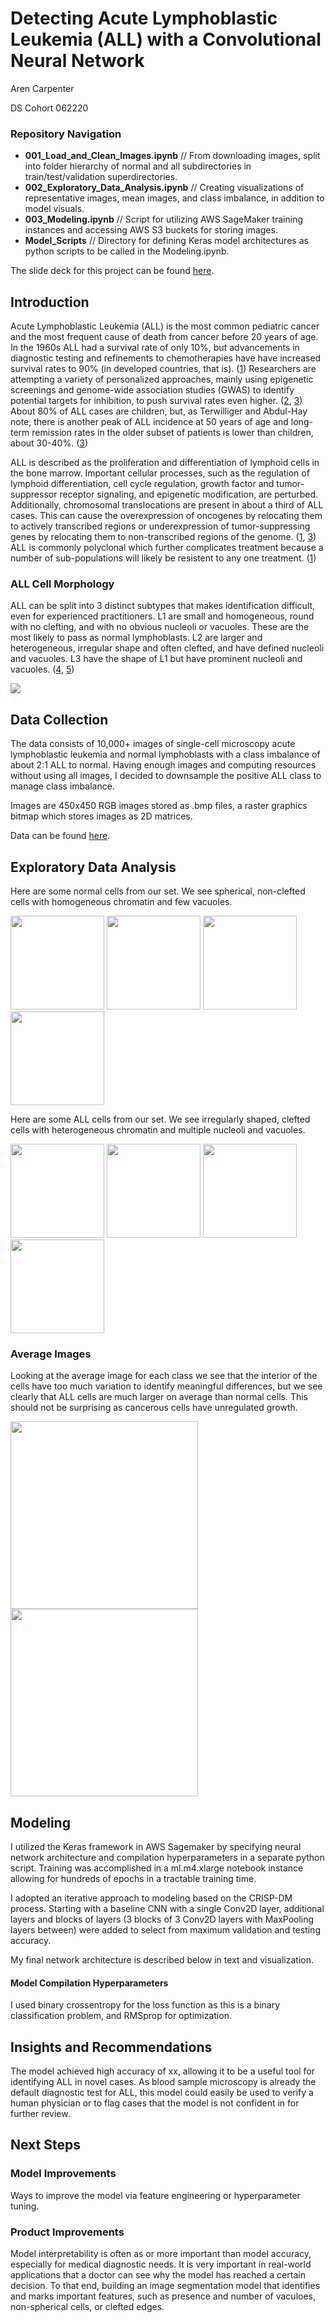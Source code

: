 # Detecting Acute Lymphoblastic Leukemia (ALL) with a Convolutional Neural Network

Aren Carpenter 

DS Cohort 062220

### Repository Navigation

- **001_Load_and_Clean_Images.ipynb** // From downloading images, split into folder hierarchy of normal and all subdirectories in train/test/validation superdirectories.
- **002_Exploratory_Data_Analysis.ipynb** // Creating visualizations of representative images, mean images, and class imbalance, in addition to model visuals.
- **003_Modeling.ipynb** // Script for utilizing AWS SageMaker training instances and accessing AWS S3 buckets for storing images.
- **Model_Scripts** // Directory for defining Keras model architectures as python scripts to be called in the Modeling.ipynb. 

The slide deck for this project can be found [here](https://docs.google.com/presentation/d/1lgJ2BSfsK7DATqfkMKr0cNbLKv_MyEpwrUyLg41oASc/edit?usp=sharing).

## Introduction

Acute Lymphoblastic Leukemia (ALL) is the most common pediatric cancer and the most frequent cause of death from cancer before 20 years of age. In the 1960s ALL had a survival rate of only 10%, but advancements in diagnostic testing and refinements to chemotherapies have have increased survival rates to 90% (in developed countries, that is). ([1](https://www.nejm.org/doi/full/10.1056/NEJMra1400972)) Researchers are attempting a variety of personalized approaches, mainly using epigenetic screenings and genome-wide association studies (GWAS) to identify potential targets for inhibition, to push survival rates even higher. ([2](https://www.ncbi.nlm.nih.gov/pmc/articles/PMC4567699/), [3](https://www.nature.com/articles/bcj201753)) About 80% of ALL cases are children, but, as Terwilliger and Abdul-Hay note, there is another peak of ALL incidence at 50 years of age and long-term remission rates in the older subset of patients is lower than children, about 30-40%. ([3](https://www.nature.com/articles/bcj201753))

ALL is described as the proliferation and differentiation of lymphoid cells in the bone marrow. Important cellular processes, such as the regulation of lymphoid differentiation, cell cycle regulation, growth factor and tumor-suppressor receptor signaling, and epigenetic modification, are perturbed. Additionally, chromosomal translocations are present in about a third of ALL cases. This can cause the overexpression of  oncogenes by relocating them to actively transcribed regions or underexpression of tumor-suppressing genes by relocating them to non-transcribed regions of the genome. ([1](https://www.nejm.org/doi/full/10.1056/NEJMra1400972), [3](https://www.nature.com/articles/bcj201753)) ALL is commonly polyclonal which further complicates treatment because a number of sub-populations will likely be resistent to any one treatment. ([1](https://www.nejm.org/doi/full/10.1056/NEJMra1400972))

### ALL Cell Morphology

ALL can be split into 3 distinct subtypes that makes identification difficult, even for experienced practitioners. L1 are small and homogeneous, round with no clefting, and with no obvious nucleoli or vacuoles. These are the most likely to pass as normal lymphoblasts. L2 are larger and heterogeneous, irregular shape and often clefted, and have defined nucleoli and vacuoles. L3 have the shape of L1 but have prominent nucleoli and vacuoles. ([4](https://www.ncbi.nlm.nih.gov/pmc/articles/PMC4335145/), [5](http://piurilabs.di.unimi.it/Papers/cimsa_2005.pdf))

![](Images/FAB.jpeg)

## Data Collection

The data consists of 10,000+ images of single-cell microscopy acute lymphoblastic leukemia and normal lymphoblasts with a class imbalance of about 2:1 ALL to normal. Having enough images and computing resources without using all images, I decided to downsample the positive ALL class to manage class imbalance. 

Images are 450x450 RGB images stored as .bmp files, a raster graphics bitmap which stores images as 2D matrices.

Data can be found [here](https://wiki.cancerimagingarchive.net/display/Public/C_NMC_2019+Dataset%3A+ALL+Challenge+dataset+of+ISBI+2019#4dc5f53338634b35a3500cbed18472e0).

## Exploratory Data Analysis

Here are some normal cells from our set. We see spherical, non-clefted cells with homogeneous chromatin and few vacuoles. 

<p float="left">
  <img src="Images/normal_1.bmp" width="150" />
  <img src="Images/normal_2.bmp" width="150" /> 
  <img src="Images/normal_3.bmp" width="150" />
  <img src="Images/normal_4.bmp" width="150" />
</p>

Here are some ALL cells from our set. We see irregularly shaped, clefted cells with heterogeneous chromatin and multiple nucleoli and vacuoles. 

<p float="left">
  <img src="Images/all_1.bmp" width="150" />
  <img src="Images/all_2.bmp" width="150" /> 
  <img src="Images/all_3.bmp" width="150" />
  <img src="Images/all_4.bmp" width="150" />
</p>

### Average Images

Looking at the average image for each class we see that the interior of the cells have too much variation to identify meaningful differences, but we see clearly that ALL cells are much larger on average than normal cells. This should not be surprising as cancerous cells have unregulated growth. 

<p float="left">
  <img src="Images/Average_Normal.png" width="300" />
  <img src="Images/Average_ALL.png" width="300" /> 
</p>

## Modeling

I utilized the Keras framework in AWS Sagemaker by specifying neural network architecture and compilation hyperparameters in a separate python script. Training was accomplished in a ml.m4.xlarge notebook instance allowing for hundreds of epochs in a tractable training time. 

I adopted an iterative approach to modeling based on the CRISP-DM process. Starting with a baseline CNN with a single Conv2D layer, additional layers and blocks of layers (3 blocks of 3 Conv2D layers with MaxPooling layers between) were added to select from maximum validation and testing accuracy. 

My final network architecture is described below in text and visualization. 

#### Model Compilation Hyperparameters

I used binary crossentropy for the loss function as this is a binary classification problem, and RMSprop for optimization. 

## Insights and Recommendations

The model achieved high accuracy of xx, allowing it to be a useful tool for identifying ALL in novel cases. As blood sample microscopy is already the default diagnostic test for ALL, this model could easily be used to verify a human physician or to flag cases that the model is not confident in for further review. 

## Next Steps

### Model Improvements

Ways to improve the model via feature engineering or hyperparameter tuning.

### Product Improvements

Model interpretability is often as or more important than model accuracy, especially for medical diagnostic needs. It is very important in real-world applications that a doctor can see why the model has reached a certain decision. To that end, building an image segmentation model that identifies and marks important features, such as presence and number of vaculoes, non-spherical cells, or clefted edges.